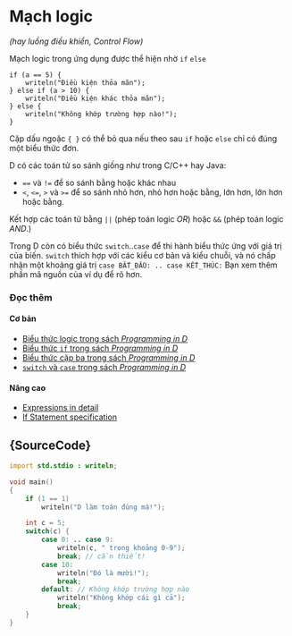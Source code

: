 # Mạch logic

_(hay *luồng điều khiển*, *Control Flow*)_

Mạch logic trong ứng dụng được thể hiện nhờ `if` `else`

    if (a == 5) {
        writeln("Điều kiện thỏa mãn");
    } else if (a > 10) {
        writeln("Điều kiện khác thỏa mãn");
    } else {
        writeln("Không khớp trường hợp nào!");
    }

Cặp dấu ngoặc `{ }` có thể bỏ qua nếu theo sau `if` hoặc `else` chỉ
có đúng một biểu thức đơn.

D có các toán tử so sánh giống như trong C/C++ hay Java:

* `==` và `!=` để so sánh bằng hoặc khác nhau
* `<`, `<=`, `>` và `>=` để so sánh nhỏ hơn, nhỏ hơn hoặc bằng, lớn hơn, lớn hơn hoặc bằng.

Kết hợp các toán tử bằng `||` (phép toán logic *OR*) hoặc `&&`
(phép toán logic *AND*.)

Trong D còn có biểu thức `switch`..`case` để thi hành biểu thức ứng
với giá trị của biến. `switch` thích hợp với các kiểu cơ bản và kiểu chuỗi,
và nó chấp nhận một khoảng giá trị `case BẮT_ĐẦU: .. case KẾT_THÚC:`
Bạn xem thêm phần mã nguồn của ví dụ để rõ hơn.

### Đọc thêm

#### Cơ bản

- [Biểu thức logic trong sách _Programming in D_](http://ddili.org/ders/d.en/logical_expressions.html)
- [Biểu thức `if` trong sách _Programming in D_](http://ddili.org/ders/d.en/if.html)
- [Biểu thức cặp ba trong sách _Programming in D_](http://ddili.org/ders/d.en/ternary.html)
- [`switch` và `case` trong sách _Programming in D_](http://ddili.org/ders/d.en/switch_case.html)

#### Nâng cao

- [Expressions in detail](https://dlang.org/spec/expression.html)
- [If Statement specification](https://dlang.org/spec/statement.html#if-statement)

## {SourceCode}

```d
import std.stdio : writeln;

void main()
{
    if (1 == 1)
        writeln("D làm toán đúng mà!");

    int c = 5;
    switch(c) {
        case 0: .. case 9:
            writeln(c, " trong khoảng 0-9");
            break; // cần thiết!
        case 10:
            writeln("Đó là mười!");
            break;
        default: // Không khớp trường hợp nào
            writeln("Không khớp cái gì cả");
            break;
    }
}
```
